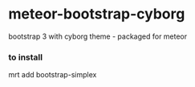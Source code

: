 meteor-bootstrap-cyborg
==================
bootstrap 3 with cyborg theme -  packaged for meteor


### to install
mrt add bootstrap-simplex
